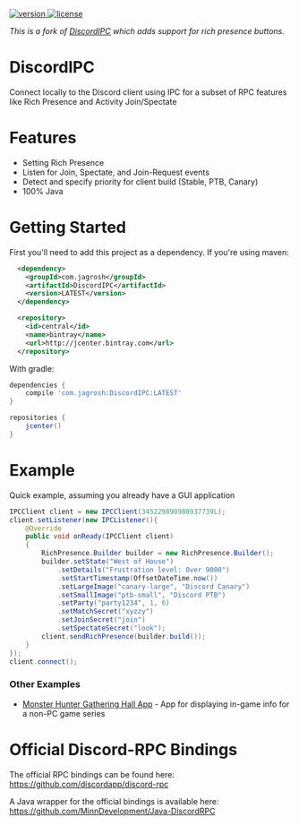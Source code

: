[version]: https://api.bintray.com/packages/jagrosh/maven/DiscordIPC/images/download.svg
[download]: https://bintray.com/jagrosh/maven/DiscordIPC/_latestVersion
[license]: https://img.shields.io/badge/License-Apache%202.0-lightgrey.svg

[ ![version][] ][download]
[ ![license][] ](https://github.com/jagrosh/DiscordIPC/tree/master/LICENSE)

*This is a fork of [DiscordIPC](https://github.com/jagrosh/DiscordIPC) which adds support for rich presence buttons.*

# DiscordIPC

Connect locally to the Discord client using IPC for a subset of RPC features like Rich Presence and Activity Join/Spectate


# Features

- Setting Rich Presence
- Listen for Join, Spectate, and Join-Request events
- Detect and specify priority for client build (Stable, PTB, Canary)
- 100% Java


# Getting Started

First you'll need to add this project as a dependency. If you're using maven:
```xml
  <dependency>
    <groupId>com.jagrosh</groupId>
    <artifactId>DiscordIPC</artifactId>
    <version>LATEST</version>
  </dependency>
```
```xml
  <repository>
    <id>central</id>
    <name>bintray</name>
    <url>http://jcenter.bintray.com</url>
  </repository>
```
With gradle:
```groovy
dependencies {
    compile 'com.jagrosh:DiscordIPC:LATEST'
}

repositories {
    jcenter()
}
```

# Example

Quick example, assuming you already have a GUI application
```java
IPCClient client = new IPCClient(345229890980937739L);
client.setListener(new IPCListener(){
    @Override
    public void onReady(IPCClient client)
    {
        RichPresence.Builder builder = new RichPresence.Builder();
        builder.setState("West of House")
            .setDetails("Frustration level: Over 9000")
            .setStartTimestamp(OffsetDateTime.now())
            .setLargeImage("canary-large", "Discord Canary")
            .setSmallImage("ptb-small", "Discord PTB")
            .setParty("party1234", 1, 6)
            .setMatchSecret("xyzzy")
            .setJoinSecret("join")
            .setSpectateSecret("look");
        client.sendRichPresence(builder.build());
    }
});
client.connect();
```

### Other Examples
* [Monster Hunter Gathering Hall App](https://github.com/MHGatheringHall/App) - App for displaying in-game info for a non-PC game series


# Official Discord-RPC Bindings

The official RPC bindings can be found here: https://github.com/discordapp/discord-rpc

A Java wrapper for the official bindings is available here: https://github.com/MinnDevelopment/Java-DiscordRPC
